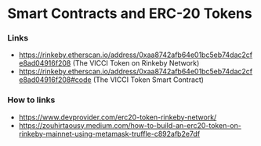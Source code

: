 # Smart Contracts and ERC-20 Tokens


### Links
- https://rinkeby.etherscan.io/address/0xaa8742afb64e01bc5eb74dac2cfe8ad04916f208 (The VICCI Token on Rinkeby Network)
- https://rinkeby.etherscan.io/address/0xaa8742afb64e01bc5eb74dac2cfe8ad04916f208#code (The VICCI Token Smart Contract)



### How to links
- https://www.devprovider.com/erc20-token-rinkeby-network/
- https://zouhirtaousy.medium.com/how-to-build-an-erc20-token-on-rinkeby-mainnet-using-metamask-truffle-c892afb2e7df
